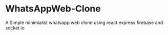 # WhatsAppWeb-Clone
 A Simple minimialist whatsapp web clone using react express firebase and socket io
